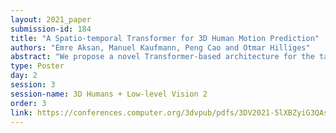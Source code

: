 ```yaml
---
layout: 2021_paper
submission-id: 184
title: "A Spatio-temporal Transformer for 3D Human Motion Prediction"
authors: "Emre Aksan, Manuel Kaufmann, Peng Cao and Otmar Hilliges"
abstract: "We propose a novel Transformer-based architecture for the task of generative modeling of 3D human motion. Previous work commonly relies on RNN-based models considering shorter forecast horizons reaching a stationary and often implausible state quickly. Recent studies show that implicit temporal representations in the frequency domain are also effective in making predictions for a pre-determined horizon. Our focus lies on learning spatio-temporal representations autoregressively and hence the generation of plausible future developments over both the short and long term. The proposed model learns high dimensional embeddings for skeletal joints and how to compose a temporally coherent pose via a decoupled temporal and spatial self-attention mechanism. Our dual attention concept allows the model to access current and past information directly and to capture both the structural and the temporal dependencies explicitly. We show empirically that this effectively learns the underlying motion dynamics and reduces error accumulation over time observed in auto-regressive models. Our model is able to make accurate short-term predictions and generate plausible motion sequences over long horizons."
type: Poster
day: 2
session: 3
session-name: 3D Humans + Low-level Vision 2
order: 3
link: https://conferences.computer.org/3dvpub/pdfs/3DV2021-5lXBZyiG3QAsRBKXHIjqU8/268800a565/268800a565.pdf
---
```

